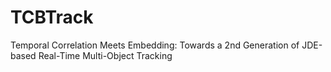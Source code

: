 # TCBTrack
Temporal Correlation Meets Embedding: Towards a 2nd Generation of JDE-based Real-Time Multi-Object Tracking
